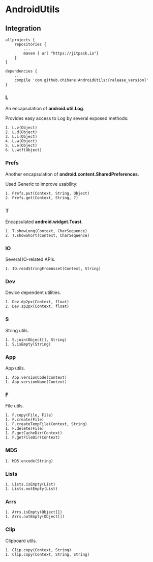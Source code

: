 # AndroidUtils

## Integration

    allprojects {
        repositories {
            ...
            maven { url "https://jitpack.io"}
        }
    }

    dependencies {
        ...
        compile 'com.github.chihane:AndroidUtils:{release_version}'
    }

### L

An encapsulation of **android.util.Log**.

Provides easy access to Log by several exposed methods:

	1. L.v(Object)
	2. L.d(Object)
	3. L.i(Object)
	4. L.w(Object)
	5. L.e(Object)
	6. L.wtf(Object)

### Prefs

Another encapsulation of **android.content.SharedPreferences**.

Used Generic to improve usability:

	1. Prefs.put(Context, String, Object)
	2. Prefs.get(Context, String, ?)

### T

Encapsulated **android.widget.Toast**.

	1. T.showLong(Context, CharSequence)
	2. T.showShort(Context, CharSequence)
	
### IO

Several IO-related APIs.

    1. IO.readStringFromAsset(Context, String)
    
### Dev

Device dependent utilities.

    1. Dev.dp2px(Context, float)
    2. Dev.sp2px(Context, float)
    
### S

String utils.

    1. S.join(Object[], String)
    1. S.isEmpty(String)

### App

App utils.

    1. App.versionCode(Context)
    1. App.versionName(Context)

### F

File utils.

    1. F.copy(File, File)
    1. F.create(File)
    1. F.createTempFile(Context, String)
    1. F.delete(File)
    1. F.getCacheDir(Context)
    1. F.getFileDir(Context)

### MD5

    1. MD5.encode(String)

### Lists

    1. Lists.isEmpty(List)
    1. Lists.notEmpty(List)

### Arrs

    1. Arrs.isEmpty(Object[])
    1. Arrs.notEmpty(Object[])
    
### Clip

Clipboard utils.

    1. Clip.copy(Context, String)
    1. Clip.copy(Context, String, String)